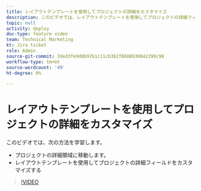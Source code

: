 ```yaml
---
title: レイアウトテンプレートを使用してプロジェクトの詳細をカスタマイズ
description: このビデオでは、レイアウトテンプレートを使用してプロジェクトの詳細フィールドをカスタマイズする方法を説明します。
topic: null
activity: deploy
doc-type: feature video
team: Technical Marketing
kt: Jira ticket
role: Admin
source-git-commit: 3ded3fe9d8b97b1c11cb382f8088930842399c98
workflow-type: tm+mt
source-wordcount: '49'
ht-degree: 0%

---
```


# レイアウトテンプレートを使用してプロジェクトの詳細をカスタマイズ

このビデオでは、次の方法を学習します。

* プロジェクトの詳細領域に移動します。
* レイアウトテンプレートを使用してプロジェクトの詳細フィールドをカスタマイズする

>[!VIDEO](https://video.tv.adobe.com/v/335076/?quality=12)
